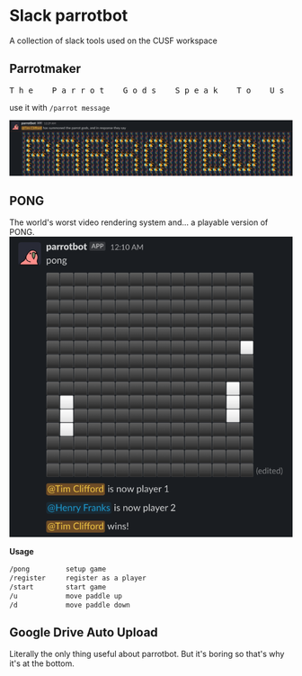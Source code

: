 # Slack parrotbot
A collection of slack tools used on the CUSF workspace

## Parrotmaker
<pre>
T h e    P a r r o t    G o d s    S p e a k    T o    U s
</pre>

use it with `/parrot message`

![parrotmaker example](parrotmaker_example.gif)

## PONG
The world's worst video rendering system and... a playable version of PONG.
![pong example](pong_example.png)

**Usage**
```
/pong         setup game
/register     register as a player
/start        start game
/u            move paddle up
/d            move paddle down
```

## Google Drive Auto Upload
Literally the only thing useful about parrotbot. But it's boring so that's why
it's at the bottom.
